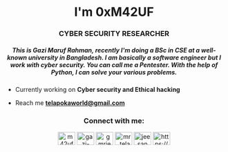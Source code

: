 <h1 align="center">I'm 0xM42UF</h1>
<h3 align="center">CYBER SECURITY RESEARCHER</h3>
<h5 align="center">This is Gazi Maruf Rahman, recently I'm doing a BSc in CSE at a well-known university in Bangladesh. I am basically a software engineer but I work with cyber security. You can call me a Pentester. With the help of Python, I can solve your various problems.</h5>



- Currently working on **Cyber security and Ethical hacking**

- Reach me **telapokaworld@gmail.com**

<h3 align="center">Connect with me:</h3>
<p align="center">
<a href="https://twitter.com/m42uf" target="blank"><img align="center" src="https://raw.githubusercontent.com/rahuldkjain/github-profile-readme-generator/master/src/images/icons/Social/twitter.svg" alt="m42uf" height="30" width="40" /></a>
<a href="https://linkedin.com/in/gazi-maruf-rahman-a357b31a5" target="blank"><img align="center" src="https://raw.githubusercontent.com/rahuldkjain/github-profile-readme-generator/master/src/images/icons/Social/linked-in-alt.svg" alt="gazi-maruf-rahman-a357b31a5" height="30" width="40" /></a>
<a href="https://fb.com/gmrjeesan" target="blank"><img align="center" src="https://raw.githubusercontent.com/rahuldkjain/github-profile-readme-generator/master/src/images/icons/Social/facebook.svg" alt="gmrjeesan" height="30" width="40" /></a>
<a href="https://instagram.com/mr_telapoka" target="blank"><img align="center" src="https://raw.githubusercontent.com/rahuldkjain/github-profile-readme-generator/master/src/images/icons/Social/instagram.svg" alt="mr_telapoka" height="30" width="40" /></a>
<a href="https://www.youtube.com/c/jeesan rahman" target="blank"><img align="center" src="https://raw.githubusercontent.com/rahuldkjain/github-profile-readme-generator/master/src/images/icons/Social/youtube.svg" alt="jeesan rahman" height="30" width="40" /></a>
<a href="https://discord.gg/https://discord.gg/5ZWYWCkk3S" target="blank"><img align="center" src="https://raw.githubusercontent.com/rahuldkjain/github-profile-readme-generator/master/src/images/icons/Social/discord.svg" alt="https://discord.gg/5ZWYWCkk3S" height="30" width="40" /></a>
</p>



